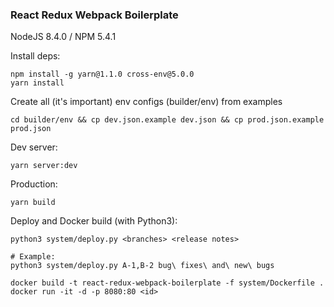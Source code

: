 ### React Redux Webpack Boilerplate

NodeJS 8.4.0 / NPM 5.4.1

Install deps:

    npm install -g yarn@1.1.0 cross-env@5.0.0
    yarn install

Create all (it's important) env configs (builder/env) from examples

    cd builder/env && cp dev.json.example dev.json && cp prod.json.example prod.json

Dev server:

    yarn server:dev

Production:

    yarn build

Deploy and Docker build (with Python3):

    python3 system/deploy.py <branches> <release notes>

    # Example:
    python3 system/deploy.py A-1,B-2 bug\ fixes\ and\ new\ bugs

    docker build -t react-redux-webpack-boilerplate -f system/Dockerfile .
    docker run -it -d -p 8080:80 <id>